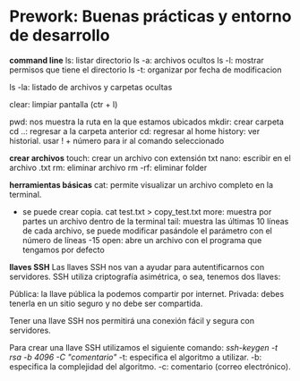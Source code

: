 # Prework: Buenas prácticas y entorno de desarrollo

**command line**
ls: listar directorio
ls -a: archivos ocultos
ls -l: mostrar permisos que tiene el directorio
ls -t: organizar por fecha de modificacion

ls -la: listado de archivos y carpetas ocultas

clear: limpiar pantalla (ctr + l)

pwd: nos muestra la ruta en la que estamos ubicados
mkdir: crear carpeta
cd ..: regresar a la carpeta anterior
cd: regresar al home
history: ver historial. usar ! + número para ir al comando seleccionado

**crear archivos**
touch: crear un archivo con extensión txt
nano: escribir en el archivo .txt
rm: eliminar archivo
rm -rf: eliminar folder

**herramientas básicas**
cat: permite visualizar un archivo completo en la terminal.
* se puede crear copia. cat test.txt > copy_test.txt
more: muestra por partes un archivo dentro de la terminal
tail: muestra las últimas 10 líneas de cada archivo, se puede modificar pasándole el parámetro con el número de líneas -15
open: abre un archivo con el programa que tengamos por defecto

**llaves SSH**
Las llaves SSH nos van a ayudar para autentificarnos con servidores. SSH utiliza criptografía asimétrica, o sea, tenemos dos llaves:

Pública: la llave pública la podemos compartir por internet.
Privada: debes tenerla en un sitio seguro y no debe ser compartida.

Tener una llave SSH nos permitirá una conexión fácil y segura con servidores.

Para crear una llave SSH utilizamos el siguiente comando:
*ssh-keygen -t rsa -b 4096 -C "comentario"*
-t: especifica el algoritmo a utilizar.
-b: especifica la complejidad del algoritmo.
-c: comentario (correo electrónico).
